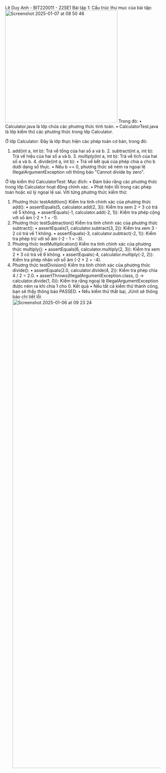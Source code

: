 Lê Duy Anh - BIT220011 - 22SE1
Bài tập 1:
Cấu trúc thư mục của bài tập:
<img width="363" alt="Screenshot 2025-01-07 at 08 50 46" src="https://github.com/user-attachments/assets/e6891bac-7511-4cfd-a193-73cb0982d743" />
Trong đó:
	  •	Calculator.java là lớp chứa các phương thức tính toán.
	  •	CalculatorTest.java là lớp kiểm thử các phương thức trong lớp Calculator.

Ở lớp Calculator:
Đây là lớp thực hiện các phép toán cơ bản, trong đó:
  1.	add(int a, int b): Trả về tổng của hai số a và b.
	2.	subtract(int a, int b): Trả về hiệu của hai số a và b.
	3.	multiply(int a, int b): Trả về tích của hai số a và b.
	4.	divide(int a, int b):
	  •	Trả về kết quả của phép chia a cho b dưới dạng số thực.
	  •	Nếu b == 0, phương thức sẽ ném ra ngoại lệ IllegalArgumentException với thông báo "Cannot divide by zero".

Ở lớp kiểm thử CalculatorTest:
  Mục đích: 
	  •	Đảm bảo rằng các phương thức trong lớp Calculator hoạt động chính xác.
	  •	Phát hiện lỗi trong các phép toán hoặc xử lý ngoại lệ sai.
  Với từng phương thức kiểm thử:
1. Phương thức testAddition()
Kiểm tra tính chính xác của phương thức add():
	  •	assertEquals(5, calculator.add(2, 3)): Kiểm tra xem 2 + 3 có trả về 5 không.
	  •	assertEquals(-1, calculator.add(-2, 1)): Kiểm tra phép cộng với số âm (-2 + 1 = -1).
2. Phương thức testSubtraction()
Kiểm tra tính chính xác của phương thức subtract():
	  •	assertEquals(1, calculator.subtract(3, 2)): Kiểm tra xem 3 - 2 có trả về 1 không.
	  •	assertEquals(-3, calculator.subtract(-2, 1)): Kiểm tra phép trừ với số âm (-2 - 1 = -3).
3. Phương thức testMultiplication()
Kiểm tra tính chính xác của phương thức multiply():
	  •	assertEquals(6, calculator.multiply(2, 3)): Kiểm tra xem 2 * 3 có trả về 6 không.
	  •	assertEquals(-4, calculator.multiply(-2, 2)): Kiểm tra phép nhân với số âm (-2 * 2 = -4).
4. Phương thức testDivision()
Kiểm tra tính chính xác của phương thức divide():
	  •	assertEquals(2.0, calculator.divide(4, 2)): Kiểm tra phép chia 4 / 2 = 2.0.
	  •	assertThrows(IllegalArgumentException.class, () -> calculator.divide(1, 0)): Kiểm tra rằng ngoại lệ IllegalArgumentException được ném ra khi chia 1 cho 0.
  Kết quả
	  •	Nếu tất cả kiểm thử thành công, bạn sẽ thấy thông báo PASSED.
	  •	Nếu kiểm thử thất bại, JUnit sẽ thông báo chi tiết lỗi
   <img width="1512" alt="Screenshot 2025-01-06 at 09 23 24" src="https://github.com/user-attachments/assets/5bfe6af7-8b64-4f55-ac8d-ff1a6b3a5117" />
